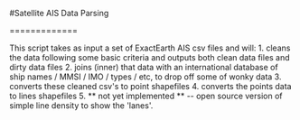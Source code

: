 #Satellite AIS Data Parsing

=============

This script takes as input a set of ExactEarth AIS csv files and will:
	1. cleans the data following some basic criteria and outputs both clean data files and dirty data files
	2. joins (inner) that data with an international database of ship names / MMSI / IMO / types / etc, to drop off some of wonky data 
	3. converts these cleaned csv's to point shapefiles
	4. converts the points data to lines shapefiles
	5. ** not yet implemented ** -- open source version of simple line density to show the 'lanes'.
	





